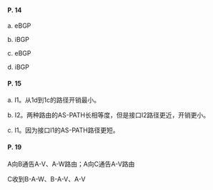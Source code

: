 #### P. 14

a. eBGP

b. iBGP

c. eBGP

d. iBGP



#### P. 15

a. I1。从1d到1c的路径开销最小。

b. I2。两种路由的AS-PATH长相等度，但是接口I2路径更近，开销更小。

c. I1。因为接口I1的AS-PATH路径更短。



#### P. 19

A向B通告A-V、A-W路由；A向C通告A-V路由

C收到B-A-W、B-A-V、A-V